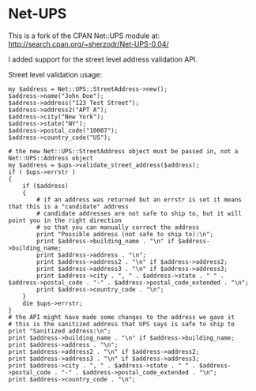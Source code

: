 Net-UPS
=======

This is a fork of the CPAN Net::UPS module at:
http://search.cpan.org/~sherzodr/Net-UPS-0.04/

I added support for the street level address validation API.

Street level validation usage:
    
    my $address = Net::UPS::StreetAddress->new();
    $address->name("John Doe");
    $address->address("123 Test Street");
    $address->address2("APT A");
    $address->city("New York");
    $address->state("NY");
    $address->postal_code("10007");
    $address->country_code("US");
    
    # the new Net::UPS::StreetAddress object must be passed in, not a Net::UPS::Address object 
    my $address = $ups->validate_street_address($address);
    if ( $ups->errstr )
    {
        if ($address)
        {
            # if an address was returned but an errstr is set it means that this is a "candidate" address
            # candidate addresses are not safe to ship to, but it will point you in the right direction
            # so that you can manually correct the address
            print "Possible address (not safe to ship to):\n";
            print $address->building_name . "\n" if $address->building_name;
            print $address->address . "\n";
            print $address->address2 . "\n" if $address->address2;
            print $address->address3 . "\n" if $address->address3;
            print $address->city . ", " . $address->state . " " . $address->postal_code . "-" . $address->postal_code_extended . "\n";
            print $address->country_code . "\n";
        }
        die $ups->errstr;
    }
    # the API might have made some changes to the address we gave it
    # this is the sanitized address that UPS says is safe to ship to
    print "Sanitized address:\n";
    print $address->building_name . "\n" if $address->building_name;
    print $address->address . "\n";
    print $address->address2 . "\n" if $address->address2;
    print $address->address3 . "\n" if $address->address3;
    print $address->city . ", " . $address->state . " " . $address->postal_code . "-" . $address->postal_code_extended . "\n";
    print $address->country_code . "\n";

